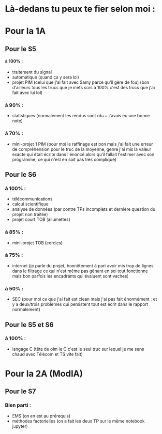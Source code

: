 Là-dedans tu peux te fier selon moi :
============================
# Pour la 1A
## Pour le S5
#### à 100% :
- traitement du signal
- automatique (quand ça y sera lol)
- projet PIM (celui que j'ai fait avec Samy parce qu'il gère de fou)
  	 	  (bon d'ailleurs tous les trucs que je mets sûrs à 100% c'est des trucs que j'ai fait avec lui lol)
  	 	  
### à 90% :
- statistiques (normalement les rendus sont ok++ j'avais eu une bonne note)
  	 	  	
### à 70% :
- mini-projet 1 PIM (pour moi le raffinage est bon mais j'ai fait une erreur de compréhension pour le truc de la moyenne, genre j'ai mis la valeur exacte qui était écrite dans l'énoncé alors qu'il fallait l'estimer avec son programme, ce qui n'est en soit pas très compliqué)
  	 	  
  	 	  
## Pour le S6
### à 100% :
- télécommunications
- calcul scientifique
- analyse de données (par contre TPs incomplets et dernière question du projet non traitée)
- projet court TOB (allumettes)
  	 	
### à 85% :
- mini-projet TOB (cercles)
  	 	  
### à 75% :
- internet (je parle du projet, honnêtement à part avoir mis trop de lignes dans le filtrage ce qui n'est même pas gênant en soi tout fonctionne mais bon parfois les encadrants qui évaluent sont vaches)
  	 	
### à 50% :
- SEC (pour moi ce que j'ai fait est clean mais j'ai pas fait énormément ; et y a deux/trois problèmes qui persistent tout est écrit dans le rapport normalement)
  
  
## Pour le S5 et S6
### à 100% :
- langage C (tête de oim le C c'est le seul truc sur lequel je me sens chaud avec Télécom et TS vite fait)
	 	  


# Pour la 2A (ModIA)
## Pour le S7
### Bien parti :
- EMS (on en est au prérequis)
- méthodes factorielles (on a fait les deux TP sur le même notebook jupyter)
